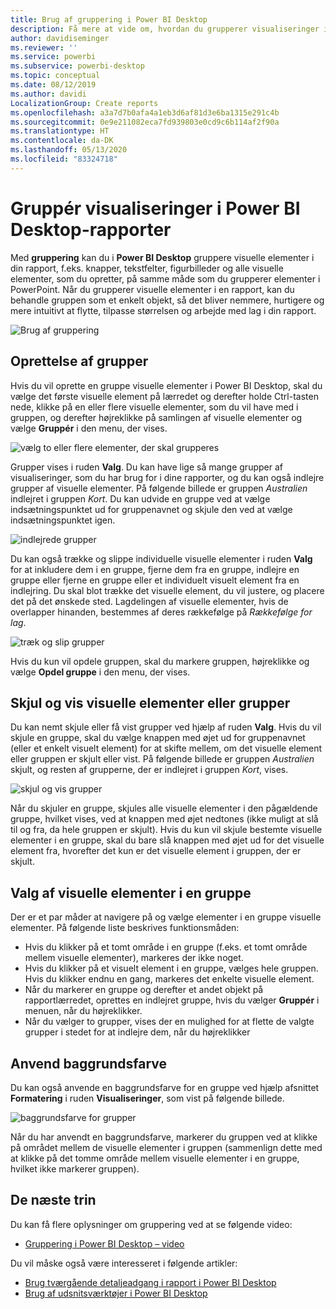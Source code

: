 ```yaml
---
title: Brug af gruppering i Power BI Desktop
description: Få mere at vide om, hvordan du grupperer visualiseringer i Power BI Desktop
author: davidiseminger
ms.reviewer: ''
ms.service: powerbi
ms.subservice: powerbi-desktop
ms.topic: conceptual
ms.date: 08/12/2019
ms.author: davidi
LocalizationGroup: Create reports
ms.openlocfilehash: a3a7d7b0afa4a1eb3d6af81d3e6ba1315e291c4b
ms.sourcegitcommit: 0e9e211082eca7fd939803e0cd9c6b114af2f90a
ms.translationtype: HT
ms.contentlocale: da-DK
ms.lasthandoff: 05/13/2020
ms.locfileid: "83324718"
---
```

# <a name="group-visuals-in-power-bi-desktop-reports"></a>Gruppér visualiseringer i Power BI Desktop-rapporter
Med **gruppering** kan du i **Power BI Desktop** gruppere visuelle elementer i din rapport, f.eks. knapper, tekstfelter, figurbilleder og alle visuelle elementer, som du opretter, på samme måde som du grupperer elementer i PowerPoint. Når du grupperer visuelle elementer i en rapport, kan du behandle gruppen som et enkelt objekt, så det bliver nemmere, hurtigere og mere intuitivt at flytte, tilpasse størrelsen og arbejde med lag i din rapport.

![Brug af gruppering](media/desktop-grouping-visuals/grouping-visuals-01.png)


## <a name="creating-groups"></a>Oprettelse af grupper

Hvis du vil oprette en gruppe visuelle elementer i Power BI Desktop, skal du vælge det første visuelle element på lærredet og derefter holde Ctrl-tasten nede, klikke på en eller flere visuelle elementer, som du vil have med i gruppen, og derefter højreklikke på samlingen af visuelle elementer og vælge **Gruppér** i den menu, der vises.

![vælg to eller flere elementer, der skal grupperes](media/desktop-grouping-visuals/grouping-visuals-02.png)

Grupper vises i ruden **Valg**. Du kan have lige så mange grupper af visualiseringer, som du har brug for i dine rapporter, og du kan også indlejre grupper af visuelle elementer. På følgende billede er gruppen *Australien* indlejret i gruppen *Kort*. Du kan udvide en gruppe ved at vælge indsætningspunktet ud for gruppenavnet og skjule den ved at vælge indsætningspunktet igen. 

![indlejrede grupper](media/desktop-grouping-visuals/grouping-visuals-03.png)

Du kan også trække og slippe individuelle visuelle elementer i ruden **Valg** for at inkludere dem i en gruppe, fjerne dem fra en gruppe, indlejre en gruppe eller fjerne en gruppe eller et individuelt visuelt element fra en indlejring. Du skal blot trække det visuelle element, du vil justere, og placere det på det ønskede sted. Lagdelingen af visuelle elementer, hvis de overlapper hinanden, bestemmes af deres rækkefølge på *Rækkefølge for lag*.

![træk og slip grupper](media/desktop-grouping-visuals/grouping-visuals-04.png)

Hvis du kun vil opdele gruppen, skal du markere gruppen, højreklikke og vælge **Opdel gruppe** i den menu, der vises.

## <a name="hide-and-show-visuals-or-groups"></a>Skjul og vis visuelle elementer eller grupper

Du kan nemt skjule eller få vist grupper ved hjælp af ruden **Valg**. Hvis du vil skjule en gruppe, skal du vælge knappen med øjet ud for gruppenavnet (eller et enkelt visuelt element) for at skifte mellem, om det visuelle element eller gruppen er skjult eller vist. På følgende billede er gruppen *Australien* skjult, og resten af grupperne, der er indlejret i gruppen *Kort*, vises.


![skjul og vis grupper](media/desktop-grouping-visuals/grouping-visuals-05.png)

Når du skjuler en gruppe, skjules alle visuelle elementer i den pågældende gruppe, hvilket vises, ved at knappen med øjet nedtones (ikke muligt at slå til og fra, da hele gruppen er skjult). Hvis du kun vil skjule bestemte visuelle elementer i en gruppe, skal du bare slå knappen med øjet ud for det visuelle element fra, hvorefter det kun er det visuelle element i gruppen, der er skjult.

## <a name="selecting-visuals-within-a-group"></a>Valg af visuelle elementer i en gruppe

Der er et par måder at navigere på og vælge elementer i en gruppe visuelle elementer. På følgende liste beskrives funktionsmåden:

* Hvis du klikker på et tomt område i en gruppe (f.eks. et tomt område mellem visuelle elementer), markeres der ikke noget.
* Hvis du klikker på et visuelt element i en gruppe, vælges hele gruppen. Hvis du klikker endnu en gang, markeres det enkelte visuelle element.
* Når du markerer en gruppe og derefter et andet objekt på rapportlærredet, oprettes en indlejret gruppe, hvis du vælger **Gruppér** i menuen, når du højreklikker.
* Når du vælger to grupper, vises der en mulighed for at flette de valgte grupper i stedet for at indlejre dem, når du højreklikker

## <a name="apply-background-color"></a>Anvend baggrundsfarve

Du kan også anvende en baggrundsfarve for en gruppe ved hjælp afsnittet **Formatering** i ruden **Visualiseringer**, som vist på følgende billede. 

![baggrundsfarve for grupper](media/desktop-grouping-visuals/grouping-visuals-06.png)

Når du har anvendt en baggrundsfarve, markerer du gruppen ved at klikke på området mellem de visuelle elementer i gruppen (sammenlign dette med at klikke på det tomme område mellem visuelle elementer i en gruppe, hvilket ikke markerer gruppen). 


## <a name="next-steps"></a>De næste trin
Du kan få flere oplysninger om gruppering ved at se følgende video:

* [Gruppering i Power BI Desktop – video](https://youtu.be/sf4n7VXoQHY?t=10)

Du vil måske også være interesseret i følgende artikler:

* [Brug tværgående detaljeadgang i rapport i Power BI Desktop](desktop-cross-report-drill-through.md)
* [Brug af udsnitsværktøjer i Power BI Desktop](../visuals/power-bi-visualization-slicers.md)
